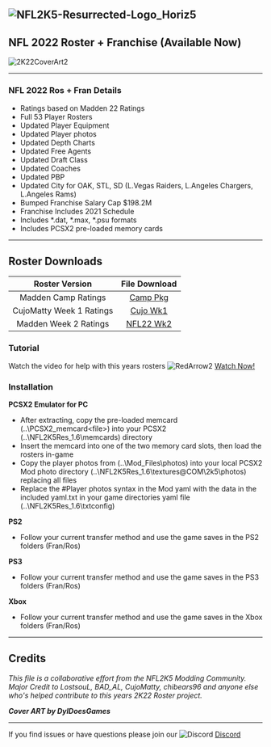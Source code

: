 ## ![NFL2K5-Resurrected-Logo_Horiz5](https://user-images.githubusercontent.com/69597675/125652934-6b21a6c3-e700-4709-8e10-01deb62d37f7.png)

## NFL 2022 Roster + Franchise (Available Now)
![2K22CoverArt2](https://user-images.githubusercontent.com/69597675/127912196-b71bd1a0-fb49-4ee8-b3f3-f77056ed98e9.png)
_____
### NFL 2022 Ros + Fran Details
  * Ratings based on Madden 22 Ratings
  * Full 53 Player Rosters
  * Updated Player Equipment
  * Updated Player photos
  * Updated Depth Charts  
  * Updated Free Agents
  * Updated Draft Class
  * Updated Coaches
  * Updated PBP
  * Updated City for OAK, STL, SD (L.Vegas Raiders, L.Angeles Chargers, L.Angeles Rams)    
  * Bumped Franchise Salary Cap $198.2M
  * Franchise Includes 2021 Schedule
  * Includes *.dat, *.max, *.psu formats
  * Includes PCSX2 pre-loaded memory cards
_____

## Roster Downloads
| Roster Version | File Download |
| :-------------: | :-------------: |
| Madden Camp Ratings | [Camp Pkg](https://www.mediafire.com/file/wz45zvbbkpx8q7n/NFL2K22CampRatings.zip/file) |
| CujoMatty Week 1 Ratings | [Cujo Wk1](https://www.mediafire.com/file/lt91808bee6314b/CujoMatty_Week1Ratings.zip/file) |
| Madden Week 2 Ratings | [NFL22 Wk2](https://www.mediafire.com/file/fanv1p7qzu1rfxo/NFL2022Week2.zip/file)

### Tutorial
Watch the video for help with this years rosters ![RedArrow2](https://user-images.githubusercontent.com/69597675/125669440-bcf4c873-527c-4524-9426-9488c71fbbde.png) [Watch Now!](https://youtu.be/Y-rtsSjPo20)

### Installation
**PCSX2 Emulator for PC**
 * After extracting, copy the pre-loaded memcard (..\PCSX2_memcard\<file>) into your PCSX2 (..\NFL2K5Res_1.6\memcards) directory
 * Insert the memcard into one of the two memory card slots, then load the rosters in-game
 * Copy the player photos from (..\Mod_Files\photos) into your local PCSX2 Mod photo directory (..\NFL2K5Res_1.6\textures\@COM\2k5\photos) replacing all files
 * Replace the #Player photos syntax in the Mod yaml with the data in the included yaml.txt in your game directories yaml file (..\NFL2K5Res_1.6\txtconfig)

**PS2**
 * Follow your current transfer method and use the game saves in the PS2 folders (Fran/Ros)

**PS3**
 * Follow your current transfer method and use the game saves in the PS3 folders (Fran/Ros)

**Xbox**
 * Follow your current transfer method and use the game saves in the Xbox folders (Fran/Ros)
_____ 
## Credits
*This file is a collaborative effort from the NFL2K5 Modding Community. Major Credit to LostsouL, BAD_AL, CujoMatty, chibears96 and anyone else who's helped contribute to this years 2K22 Roster project.*

***Cover ART by DylDoesGames***

_____
If you find issues or have questions please join our ![Discord](https://user-images.githubusercontent.com/69597675/124640725-d1e88980-de5b-11eb-926d-ec5f55b19a62.png) [Discord](https://discord.gg/sBVXzYb)
